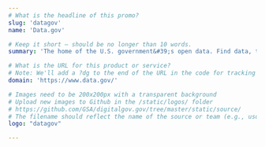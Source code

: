 ```yaml
---
# What is the headline of this promo?
slug: 'datagov'
name: 'Data.gov'

# Keep it short — should be no longer than 10 words.
summary: 'The home of the U.S. government&#39;s open data. Find data, tools, and resources to conduct research, develop web and mobile applications, design data visualizations, and more.'

# What is the URL for this product or service?
# Note: We'll add a ?dg to the end of the URL in the code for tracking purposes
domain: 'https://www.data.gov/'

# Images need to be 200x200px with a transparent background
# Upload new images to Github in the /static/logos/ folder
# https://github.com/GSA/digitalgov.gov/tree/master/static/source/
# The filename should reflect the name of the source or team (e.g., usds-logo.png)
logo: "datagov"

---
```

